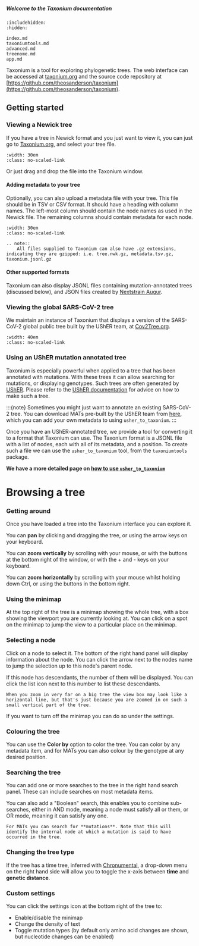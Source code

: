 ##### Welcome to the Taxonium documentation

```{toctree}
:includehidden:
:hidden:

index.md
taxoniumtools.md
advanced.md
treenome.md
app.md
```

Taxonium is a tool for exploring phylogenetic trees. The web interface can be accessed at [taxonium.org](https://taxonium.org/) and the source code repository at [https://github.com/theosanderson/taxonium](https://github.com/theosanderson/taxonium).

## Getting started

### Viewing a Newick tree

If you have a tree in Newick format and you just want to view it, you can just go to [Taxonium.org](http://taxonium.org), and select your tree file.

```{image} https://user-images.githubusercontent.com/19732295/169146746-4a31799a-66cf-4490-b925-ca17abf6af61.png
:width: 30em
:class: no-scaled-link
```

Or just drag and drop the file into the Taxonium window.

#### Adding metadata to your tree

Optionally, you can also upload a metadata file with your tree. This file should be in TSV or CSV format. It should have a heading with column names. The left-most column should contain the node names as used in the Newick file. The remaining columns should contain metadata for each node.

```{image} https://user-images.githubusercontent.com/19732295/169146935-6f40721a-7457-480a-85ed-185e5daaa205.png
:width: 30em
:class: no-scaled-link
```

```{eval-rst}
.. note::
    All files supplied to Taxonium can also have .gz extensions, indicating they are gzipped: i.e. tree.nwk.gz, metadata.tsv.gz, taxonium.jsonl.gz
```

#### Other supported formats

Taxonium can also display JSONL files containing mutation-annotated trees (discussed below), and JSON files created by [Nextstrain Augur](https://github.com/nextstrain/augur).

### Viewing the global SARS-CoV-2 tree

We maintain an instance of Taxonium that displays a version of the SARS-CoV-2 global public tree built by the UShER team, at [Cov2Tree.org](http://cov2tree.org).

```{image} https://user-images.githubusercontent.com/19732295/169147139-8f67e297-9d0c-4707-9e92-95827498e24d.png
:width: 40em
:class: no-scaled-link
```

### Using an UShER mutation annotated tree

Taxonium is especially powerful when applied to a tree that has been annotated with mutations. With these trees it can allow searching for mutations, or displaying genotypes. Such trees are often generated by [UShER](https://github.com/yatisht/usher/). Please refer to the [UShER documentation](https://usher-wiki.readthedocs.io/en/latest/) for advice on how to make such a tree.

:::{note}
Sometimes you might just want to annotate an existing SARS-CoV-2 tree. You can download MATs pre-built by the UShER team from [here](https://hgwdev.gi.ucsc.edu/~angie/UShER_SARS-CoV-2/), which you can add your own metadata to using `usher_to_taxonium`.
:::

Once you have an UShER-annotated tree, we provide a tool for converting it to a format that Taxonium can use. The Taxonium format is a JSONL file with a list of nodes, each with all of its metadata, and a position. To create such a file we can use the `usher_to_taxonium` tool, from the `taxoniumtools` package.

**We have a more detailed page on [how to use `usher_to_taxonium`](./taxoniumtools.md)**

# Browsing a tree

### Getting around

Once you have loaded a tree into the Taxonium interface you can explore it.

You can **pan** by clicking and dragging the tree, or using the arrow keys on your keyboard.

You can **zoom vertically** by scrolling with your mouse, or with the buttons at the bottom right of the window, or with the + and - keys on your keyboard.

You can **zoom horizontally** by scrolling with your mouse whilst holding down Ctrl, or using the buttons in the bottom right.

### Using the minimap

At the top right of the tree is a minimap showing the whole tree, with a box showing the viewport you are currently looking at. You can click on a spot on the minimap to jump the view to a particular place on the minimap.

### Selecting a node

Click on a node to select it. The bottom of the right hand panel will display information about the node. You can click the arrow next to the nodes name to jump the selection up to this node's parent node.

If this node has descendants, the number of them will be displayed. You can click the list icon next to this number to list these descendants.

```{note}
When you zoom in very far on a big tree the view box may look like a horizontal line, but that's just because you are zoomed in on such a small vertical part of the tree.
```

If you want to turn off the minimap you can do so under the settings.

### Colouring the tree

You can use the **Color by** option to color the tree. You can color by any metadata item, and for MATs you can also colour by the genotype at any desired position.

### Searching the tree

You can add one or more searches to the tree in the right hand search panel. These can include searches on most metadata items.

You can also add a "Boolean" search, this enables you to combine sub-searches, either in AND mode, meaning a node must satisfy all or them, or OR mode, meaning it can satisfy any one.

```{note}
For MATs you can search for **mutations**. Note that this will identify the internal node at which a mutation is said to have occurred in the tree.
```

### Changing the tree type

If the tree has a time tree, inferred with [Chronumental](https://github.com/theosanderson/chronumental), a drop-down menu on the right hand side will allow you to toggle the x-axis between **time** and **genetic distance**.

### Custom settings

You can click the settings icon at the bottom right of the tree to:

- Enable/disable the minimap
- Change the density of text
- Toggle mutation types (by default only amino acid changes are shown, but nucleotide changes can be enabled)
